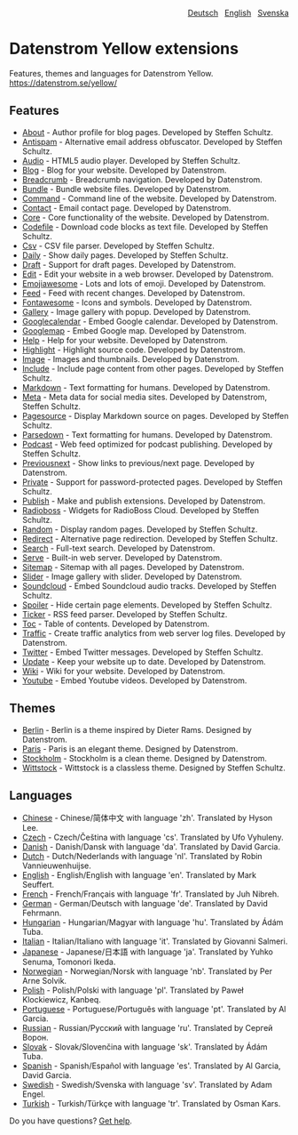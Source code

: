 <p align="right"><a href="README-de.md">Deutsch</a> &nbsp; <a href="README.md">English</a> &nbsp; <a href="README-sv.md">Svenska</a></p>

# Datenstrom Yellow extensions

Features, themes and languages for Datenstrom Yellow. https://datenstrom.se/yellow/

## Features

* [About](https://github.com/schulle4u/yellow-extensions-schulle4u/tree/master/about) - Author profile for blog pages. Developed by Steffen Schultz.
* [Antispam](https://github.com/schulle4u/yellow-extensions-schulle4u/tree/master/antispam) - Alternative email address obfuscator. Developed by Steffen Schultz.
* [Audio](https://github.com/schulle4u/yellow-extensions-schulle4u/tree/master/audio) - HTML5 audio player. Developed by Steffen Schultz.
* [Blog](https://github.com/datenstrom/yellow-extensions/tree/master/source/blog) - Blog for your website. Developed by Datenstrom.
* [Breadcrumb](https://github.com/datenstrom/yellow-extensions/tree/master/source/breadcrumb) - Breadcrumb navigation. Developed by Datenstrom.
* [Bundle](https://github.com/datenstrom/yellow-extensions/tree/master/source/bundle) - Bundle website files. Developed by Datenstrom.
* [Command](https://github.com/datenstrom/yellow-extensions/tree/master/source/command) - Command line of the website. Developed by Datenstrom.
* [Contact](https://github.com/datenstrom/yellow-extensions/tree/master/source/contact) - Email contact page. Developed by Datenstrom.
* [Core](https://github.com/datenstrom/yellow-extensions/tree/master/source/core) - Core functionality of the website. Developed by Datenstrom.
* [Codefile](https://github.com/schulle4u/yellow-extensions-schulle4u/tree/master/codefile) - Download code blocks as text file. Developed by Steffen Schultz.
* [Csv](https://github.com/schulle4u/yellow-extensions-schulle4u/tree/master/csv) - CSV file parser. Developed by Steffen Schultz.
* [Daily](https://github.com/schulle4u/yellow-extensions-schulle4u/tree/master/daily) - Show daily pages. Developed by Steffen Schultz.
* [Draft](https://github.com/datenstrom/yellow-extensions/tree/master/source/draft) - Support for draft pages. Developed by Datenstrom.
* [Edit](https://github.com/datenstrom/yellow-extensions/tree/master/source/edit) - Edit your website in a web browser. Developed by Datenstrom.
* [Emojiawesome](https://github.com/datenstrom/yellow-extensions/tree/master/source/emojiawesome) - Lots and lots of emoji. Developed by Datenstrom.
* [Feed](https://github.com/datenstrom/yellow-extensions/tree/master/source/feed) - Feed with recent changes. Developed by Datenstrom.
* [Fontawesome](https://github.com/datenstrom/yellow-extensions/tree/master/source/fontawesome) - Icons and symbols. Developed by Datenstrom.
* [Gallery](https://github.com/datenstrom/yellow-extensions/tree/master/source/gallery) - Image gallery with popup. Developed by Datenstrom.
* [Googlecalendar](https://github.com/datenstrom/yellow-extensions/tree/master/source/googlecalendar) - Embed Google calendar. Developed by Datenstrom.
* [Googlemap](https://github.com/datenstrom/yellow-extensions/tree/master/source/googlemap) - Embed Google map. Developed by Datenstrom.
* [Help](https://github.com/datenstrom/yellow-extensions/tree/master/source/help) - Help for your website. Developed by Datenstrom.
* [Highlight](https://github.com/datenstrom/yellow-extensions/tree/master/source/highlight) - Highlight source code. Developed by Datenstrom.
* [Image](https://github.com/datenstrom/yellow-extensions/tree/master/source/image) - Images and thumbnails. Developed by Datenstrom.
* [Include](https://github.com/schulle4u/yellow-extensions-schulle4u/tree/master/include) - Include page content from other pages. Developed by Steffen Schultz.
* [Markdown](https://github.com/datenstrom/yellow-extensions/tree/master/source/markdown) - Text formatting for humans. Developed by Datenstrom.
* [Meta](https://github.com/datenstrom/yellow-extensions/tree/master/source/meta) - Meta data for social media sites. Developed by Datenstrom, Steffen Schultz.
* [Pagesource](https://github.com/schulle4u/yellow-extensions-schulle4u/tree/master/pagesource) - Display Markdown source on pages. Developed by Steffen Schultz.
* [Parsedown](https://github.com/datenstrom/yellow-extensions/tree/master/source/parsedown) - Text formatting for humans. Developed by Datenstrom.
* [Podcast](https://github.com/schulle4u/yellow-extensions-schulle4u/tree/master/podcast) - Web feed optimized for podcast publishing. Developed by Steffen Schultz.
* [Previousnext](https://github.com/datenstrom/yellow-extensions/tree/master/source/previousnext) - Show links to previous/next page. Developed by Datenstrom.
* [Private](https://github.com/schulle4u/yellow-extensions-schulle4u/tree/master/private) - Support for password-protected pages. Developed by Steffen Schultz.
* [Publish](https://github.com/datenstrom/yellow-extensions/tree/master/source/publish) - Make and publish extensions. Developed by Datenstrom.
* [Radioboss](https://github.com/schulle4u/yellow-extensions-schulle4u/tree/master/radioboss) - Widgets for RadioBoss Cloud. Developed by Steffen Schultz.
* [Random](https://github.com/schulle4u/yellow-extensions-schulle4u/tree/master/random) - Display random pages. Developed by Steffen Schultz.
* [Redirect](https://github.com/schulle4u/yellow-extensions-schulle4u/tree/master/redirect) - Alternative page redirection. Developed by Steffen Schultz.
* [Search](https://github.com/datenstrom/yellow-extensions/tree/master/source/search) - Full-text search. Developed by Datenstrom.
* [Serve](https://github.com/datenstrom/yellow-extensions/tree/master/source/serve) - Built-in web server. Developed by Datenstrom.
* [Sitemap](https://github.com/datenstrom/yellow-extensions/tree/master/source/sitemap) - Sitemap with all pages. Developed by Datenstrom.
* [Slider](https://github.com/datenstrom/yellow-extensions/tree/master/source/slider) - Image gallery with slider. Developed by Datenstrom.
* [Soundcloud](https://github.com/schulle4u/yellow-extensions-schulle4u/tree/master/soundcloud) - Embed Soundcloud audio tracks. Developed by Steffen Schultz.
* [Spoiler](https://github.com/schulle4u/yellow-extensions-schulle4u/tree/master/spoiler) - Hide certain page elements. Developed by Steffen Schultz.
* [Ticker](https://github.com/schulle4u/yellow-extensions-schulle4u/tree/master/ticker) - RSS feed parser. Developed by Steffen Schultz.
* [Toc](https://github.com/datenstrom/yellow-extensions/tree/master/source/toc) - Table of contents. Developed by Datenstrom.
* [Traffic](https://github.com/datenstrom/yellow-extensions/tree/master/source/traffic) - Create traffic analytics from web server log files. Developed by Datenstrom.
* [Twitter](https://github.com/schulle4u/yellow-extensions-schulle4u/tree/master/twitter) - Embed Twitter messages. Developed by Steffen Schultz.
* [Update](https://github.com/datenstrom/yellow-extensions/tree/master/source/update) - Keep your website up to date. Developed by Datenstrom.
* [Wiki](https://github.com/datenstrom/yellow-extensions/tree/master/source/wiki) - Wiki for your website. Developed by Datenstrom.
* [Youtube](https://github.com/datenstrom/yellow-extensions/tree/master/source/youtube) - Embed Youtube videos. Developed by Datenstrom.

## Themes

* [Berlin](https://github.com/datenstrom/yellow-extensions/tree/master/source/berlin) - Berlin is a theme inspired by Dieter Rams. Designed by Datenstrom.
* [Paris](https://github.com/datenstrom/yellow-extensions/tree/master/source/paris) - Paris is an elegant theme. Designed by Datenstrom.
* [Stockholm](https://github.com/datenstrom/yellow-extensions/tree/master/source/stockholm) - Stockholm is a clean theme. Designed by Datenstrom.
* [Wittstock](https://github.com/schulle4u/yellow-extensions-schulle4u/tree/master/wittstock) - Wittstock is a classless theme. Designed by Steffen Schultz.

## Languages

* [Chinese](https://github.com/datenstrom/yellow-extensions/tree/master/source/chinese) - Chinese/简体中文 with language 'zh'. Translated by Hyson Lee.
* [Czech](https://github.com/datenstrom/yellow-extensions/tree/master/source/czech) - Czech/Čeština with language 'cs'. Translated by Ufo Vyhuleny.
* [Danish](https://github.com/datenstrom/yellow-extensions/tree/master/source/danish) - Danish/Dansk with language 'da'. Translated by David Garcia.
* [Dutch](https://github.com/datenstrom/yellow-extensions/tree/master/source/dutch) - Dutch/Nederlands with language 'nl'. Translated by Robin Vannieuwenhuijse.
* [English](https://github.com/datenstrom/yellow-extensions/tree/master/source/english) - English/English with language 'en'. Translated by Mark Seuffert.
* [French](https://github.com/datenstrom/yellow-extensions/tree/master/source/french) - French/Français with language 'fr'. Translated by Juh Nibreh.
* [German](https://github.com/datenstrom/yellow-extensions/tree/master/source/german) - German/Deutsch with language 'de'. Translated by David Fehrmann.
* [Hungarian](https://github.com/datenstrom/yellow-extensions/tree/master/source/hungarian) - Hungarian/Magyar with language 'hu'. Translated by Ádám Tuba.
* [Italian](https://github.com/datenstrom/yellow-extensions/tree/master/source/italian) - Italian/Italiano with language 'it'. Translated by Giovanni Salmeri.
* [Japanese](https://github.com/datenstrom/yellow-extensions/tree/master/source/japanese) - Japanese/日本語 with language 'ja'. Translated by Yuhko Senuma, Tomonori Ikeda.
* [Norwegian](https://github.com/datenstrom/yellow-extensions/tree/master/source/norwegian) - Norwegian/Norsk with language 'nb'. Translated by Per Arne Solvik.
* [Polish](https://github.com/datenstrom/yellow-extensions/tree/master/source/polish) - Polish/Polski with language 'pl'. Translated by Paweł Klockiewicz, Kanbeq.
* [Portuguese](https://github.com/datenstrom/yellow-extensions/tree/master/source/portuguese) - Portuguese/Português with language 'pt'. Translated by Al Garcia.
* [Russian](https://github.com/datenstrom/yellow-extensions/tree/master/source/russian) - Russian/Русский with language 'ru'. Translated by Сергей Ворон.
* [Slovak](https://github.com/datenstrom/yellow-extensions/tree/master/source/slovak) - Slovak/Slovenčina with language 'sk'. Translated by Ádám Tuba.
* [Spanish](https://github.com/datenstrom/yellow-extensions/tree/master/source/spanish) - Spanish/Español with language 'es'. Translated by Al Garcia, David Garcia.
* [Swedish](https://github.com/datenstrom/yellow-extensions/tree/master/source/swedish) - Swedish/Svenska with language 'sv'. Translated by Adam Engel.
* [Turkish](https://github.com/datenstrom/yellow-extensions/tree/master/source/turkish) - Turkish/Türkçe with language 'tr'. Translated by Osman Kars.

Do you have questions? [Get help](https://datenstrom.se/yellow/help/).
